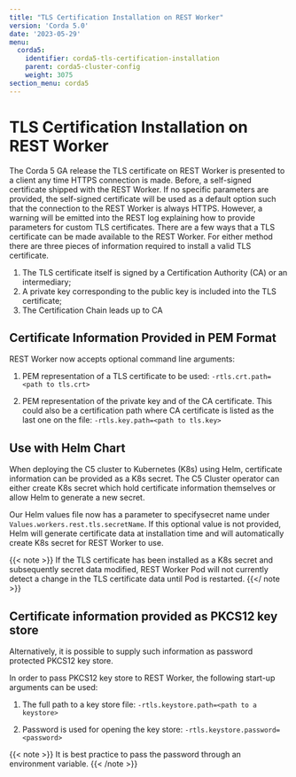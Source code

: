 ```yaml
---
title: "TLS Certification Installation on REST Worker"
version: 'Corda 5.0'
date: '2023-05-29'
menu:
  corda5:
    identifier: corda5-tls-certification-installation
    parent: corda5-cluster-config
    weight: 3075
section_menu: corda5
---
```


# TLS Certification Installation on REST Worker

The Corda 5 GA release the TLS certificate on REST Worker is presented to a client any time HTTPS connection is made.
Before, a self-signed certificate shipped with the REST Worker. If no specific parameters are provided, the self-signed certificate will be used as a default option such that the connection to the REST Worker is always HTTPS. However, a warning will be emitted into the REST log explaining how to provide parameters for custom TLS certificates.
There are a few ways that a TLS certificate can be made available to the REST Worker. For either method there are three pieces of information required to install a valid TLS certificate.

1. The TLS certificate itself is signed by a Certification Authority (CA) or an intermediary;
2. A private key corresponding to the public key is included into the TLS certificate;
3. The Certification Chain leads up to CA

## Certificate Information Provided in PEM Format

REST Worker now accepts optional command line arguments: 

1. PEM representation of a TLS certificate to be used: `-rtls.crt.path=<path to tls.crt>`

2. PEM representation of the private key and of the CA certificate. This could also be a certification path where CA certificate is listed as the last one on the file: `-rtls.key.path=<path to tls.key>`

## Use with Helm Chart

When deploying the C5 cluster to Kubernetes (K8s) using Helm, certificate information can be provided as a K8s secret. 
The C5 Cluster operator can either create K8s secret which hold certificate information themselves or allow Helm to generate a new secret.

Our Helm values file now has a parameter to specifysecret name under `Values.workers.rest.tls.secretName`. If this optional value is not provided, Helm will generate certificate data at installation time and will automatically create K8s secret for REST Worker to use.

{{< note >}}
If the TLS certificate has been installed as a K8s secret and subsequently secret data modified, REST Worker Pod will not currently detect a change in the TLS certificate data until Pod is restarted.
{{</ note >}}

## Certificate information provided as PKCS12 key store

Alternatively, it is possible to supply such information as password protected PKCS12 key store.

In order to pass PKCS12 key store to REST Worker, the following start-up arguments can be used:

1. The full path to a key store file: `-rtls.keystore.path=<path to a keystore>`

2. Password is used for opening the key store: `-rtls.keystore.password=<password>`

{{< note >}}
It is best practice to pass the password through an environment variable.
{{< /note >}}